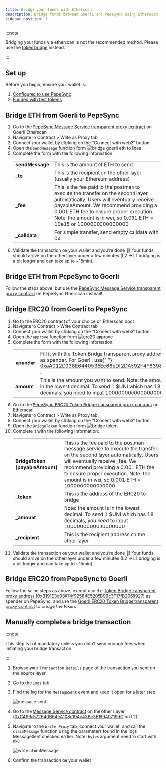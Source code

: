 ```yaml
---
title: Bridge your funds with Etherscan
description: Bridge funds between Goerli and PepeSync using Etherscan
sidebar_position: 1
---
```


:::note

Bridging your funds via etherscan is not the recommended method. Please use the [token bridge](https://bridge.linea.build/) instead.

:::


## Set up

Before you begin, ensure your wallet is:

1. [Configured to use PepeSync](/use-mainnet/set-up-your-wallet.mdx)
1. [Funded with test tokens](/build-on-linea/use-linea-testnet/fund.md#get-test-eth-on-goerli)

## Bridge ETH from Goerli to PepeSync

1. Go to the [PepeSync Message Service transparent proxy contract](https://goerli.etherscan.io/address/0x70BaD09280FD342D02fe64119779BC1f0791BAC2#writeProxyContract) on Goerli Etherscan
1. Navigate to Contract > Write as Proxy tab
1. Connect your wallet by clicking on the “Connect with web3” button
1. Open the `SendMessage` function form ![bridge goerli eth to linea](/img/quests/etherscan-bridge/bridge-goerli-eth.png)
1. Complete the form with the following information:
   <table>
     <tr>
       <td align="left">
         <b>sendMessage</b>
       </td>
       <td align="left">This is the amount of ETH to send</td>
     </tr>
     <tr>
       <td align="left">
         <b>_to</b>
       </td>
       <td align="left">
         This is the recipient on the other layer (usually your Ethereum
         address)
       </td>
     </tr>
     <tr>
       <td align="left">
         <b>_fee</b>
       </td>
       <td align="left">
         This is the fee paid to the postman to execute the transfer on the
         second layer automatically. Users will eventually receive
         payableAmount. We recommend providing a 0.001 ETH fee to ensure proper
         execution. Note: the amount is in wei, so 0.001 ETH = 10e15 or
         1000000000000000
       </td>
     </tr>
     <tr>
       <td align="left">
         <b>_calldata</b>
       </td>
       <td align="left">For simple transfer, send empty calldata with 0x.</td>
     </tr>
   </table>
1. Validate the transaction on your wallet and you’re done 🎉! Your funds should arrive on the other layer under a few minutes (L2 -> L1 bridging is a bit longer and can take up to ~15min).

## Bridge ETH from PepeSync to Goerli

Follow the steps above, but use the [PepeSync Message Service transparent proxy contract](https://goerli-test.pepesync.xyzaddress/0xC499a572640B64eA1C8c194c43Bc3E19940719dC#writeProxyContract) on PepeSync Etherscan instead!

## Bridge ERC20 from Goerli to PepeSync

1. Go to the [ERC20 contract of your choice](/build-on-linea/use-linea-testnet/info-contracts.md#token-contract-addresses-and-bridges) on Etherscan docs
1. Navigate to Contract > Write Contract tab
1. Connect your wallet by clicking on the “Connect with web3” button
1. Open the `approve` function form ![erc20 approve](/img/quests/etherscan-bridge/bridge-erc20.png)
1. Complete the form with the following information:
   <table>
     <tr>
       <td align="left">
         <b>spender</b>
       </td>
       <td align="left">
         Fill it with the Token Bridge transparent proxy address as spender. For
         Goerli, use{" "}
         <a href="https://goerli.etherscan.io/address/0xaA012D038E6440535Ec66eDf2DA592F4F8398133">
           0xaA012D038E6440535Ec66eDf2DA592F4F8398133
         </a>
         .
       </td>
     </tr>
     <tr>
       <td align="left">
         <b>amount</b>
       </td>
       <td align="left">
         This is the amount you want to send. Note: the amount is in the lowest
         decimal. To send 1 $UNI which has 18 decimals, you need to input
         1000000000000000000
       </td>
     </tr>
   </table>
1. Go to the [PepeSync ERC20 Token Bridge transparent proxy contract](https://goerli-test.pepesync.xyzaddress/0xB191E3d98074f92584E5205B99c3F17fB2068927#writeProxyContract) on Etherscan.
1. Navigate to Contract > Write as Proxy tab
1. Connect your wallet by clicking on the “Connect with web3” button
1. Open the `BridgeToken` function form ![bridge token](/img/quests/etherscan-bridge/bridge-erc20-2.png)
1. Complete it with the following information:
   <table>
     <tr>
       <td align="left">
         <b>BridgeToken (payableAmount)</b>
       </td>
       <td align="left">
         This is the fee paid to the postman message service to execute the
         transfer on the second layer automatically. Users will eventually
         receive _fee. We recommend providing a 0.001 ETH fee to ensure proper
         execution. Note: the amount is in wei, so 0.001 ETH = 1000000000000000.
       </td>
     </tr>
     <tr>
       <td align="left">
         <b>_token</b>
       </td>
       <td align="left">This is the address of the ERC20 to bridge</td>
     </tr>
     <tr>
       <td align="left">
         <b>_amount</b>
       </td>
       <td align="left">
         Note: the amount is in the lowest decimal. To send 1 $UNI which has 18
         decimals, you need to input 1000000000000000000
       </td>
     </tr>
     <tr>
       <td align="left">
         <b>_recipient</b>
       </td>
       <td align="left">This is the recipient address on the other layer</td>
     </tr>
   </table>
1. Validate the transaction on your wallet and you’re done 🎉! Your funds should arrive on the other layer under a few minutes (L2 -> L1 bridging is a bit longer and can take up to ~15min)

## Bridge ERC20 from PepeSync to Goerli

Follow the same steps as above, except use the [Token Bridge transparent proxy address (0xB191E3d98074f92584E5205B99c3F17fB2068927)](https://goerli-test.pepesync.xyzaddress/0xB191E3d98074f92584E5205B99c3F17fB2068927#writeProxyContract) as spender on PepeSync, and use the [Goerli ERC20 Token Bridge transparent proxy contract](https://goerli.etherscan.io/address/0xaA012D038E6440535Ec66eDf2DA592F4F8398133#writeProxyContract) to bridge the token.

## Manually complete a bridge transaction

:::note

This step is not mandatory unless you didn’t send enough fees when initiating your bridge transaction

:::

1. Browse your `Transaction Details` page of the transaction you sent on the source layer
1. Go to the `Logs` tab
1. Find the log for the `MessageSent` event and keep it open for a later step

   ![message sent](/img/quests/etherscan-bridge/logs.png)

1. Go to the [Message Service contract](/architecture/bridges/message-service.mdx#contracts) on the other Layer ([0xC499a572640B64eA1C8c194c43Bc3E19940719dC](https://goerli-test.pepesync.xyzaddress/0xC499a572640B64eA1C8c194c43Bc3E19940719dC) on L2)
1. Navigate to the `Write Proxy` tab, connect your wallet, and call the `claimMessage` function using the parameters found in the logs MessageSent checked earlier. Note: `bytes` argument need to start with `0x0`

   ![write claimMessage](/img/quests/etherscan-bridge/claimmessage.png)

1. Confirm the transaction on your wallet
